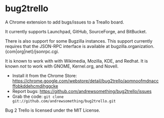bug2trello
==========

A Chrome extension to add bugs/issues to a Treallo board.

It currently supports Launchpad, GitHub, SourceForge, and BitBucket.

There is also support for some Bugzilla instances. This support currently requires that the JSON-RPC interface is available at bugzilla.organization.{com|org|net}/jsonrpc.cgi.

It is known to work with with Wikimedia, Mozilla, KDE, and Redhat.
It is known *not* to work with GNOME, Kernel.org, and Novell.

- Install it from the Chrome Store: https://chrome.google.com/webstore/detail/bug2trello/aomnoofmdnaccffobkddehcmdihggcke
- Report bugs: https://github.com/andrewsomething/bug2trello/issues
- Grab the code: `git clone git://github.com/andrewsomething/bug2trello.git`

Bug 2 Trello is licensed under the MIT License.

